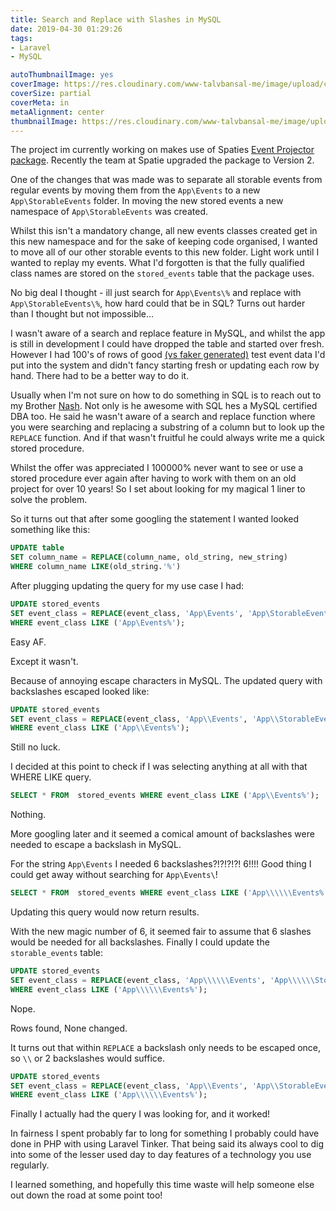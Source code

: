 ```yaml
---
title: Search and Replace with Slashes in MySQL
date: 2019-04-30 01:29:26
tags:
- Laravel
- MySQL

autoThumbnailImage: yes
coverImage: https://res.cloudinary.com/www-talvbansal-me/image/upload/c_scale,w_1600/v1557412436/posts/naples-piazza-del-plebiscito.jpg
coverSize: partial
coverMeta: in
metaAlignment: center
thumbnailImage: https://res.cloudinary.com/www-talvbansal-me/image/upload/c_scale,w_280/v1557412436/posts/naples-piazza-del-plebiscito.jpg
---
```

The project im currently working on makes use of Spaties [Event Projector package](https://github.com/spatie/laravel-event-projector). Recently the team at Spatie upgraded the package to Version 2. 

One of the changes that was made was to separate all storable events from regular events by moving them from the `App\Events` to a new `App\StorableEvents` folder. In moving the new stored events a new namespace of `App\StorableEvents` was created.

Whilst this isn't a mandatory change, all new events classes created get in this new namespace and for the sake of keeping code organised, I wanted to move all of our other storable events to this new folder.
Light work until I wanted to replay my events. What I'd forgotten is that the fully qualified class names are stored on the `stored_events` table that the package uses. 

No big deal I thought - ill just search for `App\Events\%` and replace with `App\StorableEvents\%`, how hard could that be in SQL? Turns out harder than I thought but not impossible...

<!--more-->

I wasn't aware of a search and replace feature in MySQL, and whilst the app is still in development I could have dropped the table and started over fresh.
However I had 100's of rows of good [(vs faker generated)](https://github.com/fzaninotto/Faker) test event data I'd put into the system and didn't fancy starting fresh or updating each row by hand. There had to be a better way to do it. 

Usually when I'm not sure on how to do something in SQL is to reach out to my Brother [Nash](https://twitter.com/trashpants). Not only is he awesome with SQL hes a MySQL certified DBA too. He said he wasn't aware of a search and replace function where you were searching and replacing a substring of a column but to look up the `REPLACE` function. And if that wasn't fruitful he could always write me a quick stored procedure.

Whilst the offer was appreciated I 100000% never want to see or use a stored procedure ever again after having to work with them on an old project for over 10 years! So I set about looking for my magical 1 liner to solve the problem.

So it turns out that after some googling the statement I wanted looked something like this:

```sql
UPDATE table 
SET column_name = REPLACE(column_name, old_string, new_string)
WHERE column_name LIKE(old_string.'%')
```

After plugging updating the query for my use case I had:

```sql
UPDATE stored_events 
SET event_class = REPLACE(event_class, 'App\Events', 'App\StorableEvents') 
WHERE event_class LIKE ('App\Events%');
```

Easy AF. 

Except it wasn't.
 
Because of annoying escape characters in MySQL. The updated query with backslashes escaped looked like:

```sql
UPDATE stored_events 
SET event_class = REPLACE(event_class, 'App\\Events', 'App\\StorableEvents') 
WHERE event_class LIKE ('App\\Events%');
```

Still no luck.

I decided at this point to check if I was selecting anything at all with that WHERE LIKE query.

```sql
SELECT * FROM  stored_events WHERE event_class LIKE ('App\\Events%'); 
```

Nothing.

More googling later and it seemed a comical amount of backslashes were needed to escape a backslash in MySQL.

For the string `App\Events` I needed 6 backslashes?!?!?!?! 6!!!! Good thing I could get away without searching for `App\Events\`!

 ```sql
 SELECT * FROM  stored_events WHERE event_class LIKE ('App\\\\\\Events%'); 
 ```
 
Updating this query would now return results.
 
With the new magic number of 6, it seemed fair to assume that 6 slashes would be needed for all backslashes. Finally I could update the `storable_events` table:
  
```sql
UPDATE stored_events 
SET event_class = REPLACE(event_class, 'App\\\\\\Events', 'App\\\\\\StorableEvents') 
WHERE event_class LIKE ('App\\\\\\Events%');
```

Nope.

Rows found, None changed.

It turns out that within `REPLACE` a backslash only needs to be escaped once, so `\\` or 2 backslashes would suffice.

```sql
UPDATE stored_events 
SET event_class = REPLACE(event_class, 'App\\Events', 'App\\StorableEvents') 
WHERE event_class LIKE ('App\\\\\\Events%');
```

Finally I actually had the query I was looking for, and it worked!

In fairness I spent probably far to long for something I probably could have done in PHP with using Laravel Tinker. That being said its always cool to dig into some of the lesser used day to day features of a technology you use regularly. 

I learned something, and hopefully this time waste will help someone else out down the road at some point too!